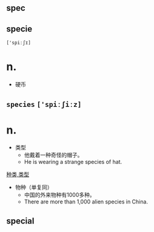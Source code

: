 ## spec

## specie

`['spiːʃɪ]`

n.
===

- 硬币

## `species` `['spiːʃiːz]`

n.
===

- 类型
    - 他戴着一种奇怪的帽子。
    - He is wearing a strange species of hat.

[种类,类型](词义辨析/种类,类型.md)

- 物种（单复同）
    - 中国的外来物种有1000多种。
    - There are more than 1,000 alien species in China.

## special

